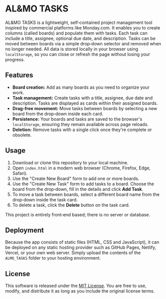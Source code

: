 # AL&MO TASKS

AL&MO TASKS is a lightweight, self‑contained project management tool inspired by
commercial platforms like Monday.com. It enables you to create columns (called
boards) and populate them with tasks. Each task can include a title, assignee,
optional due date, and description. Tasks can be moved between boards via a
simple drop‑down selector and removed when no longer needed. All data is stored
locally in your browser using `localStorage`, so you can close or refresh the
page without losing your progress.

## Features

* **Board creation:** Add as many boards as you need to organize your work.
* **Task management:** Create tasks with a title, assignee, due date and
  description. Tasks are displayed as cards within their assigned boards.
* **Drag‑free movement:** Move tasks between boards by selecting a new board
  from the drop‑down inside each card.
* **Persistence:** Your boards and tasks are saved to the browser's
  `localStorage`, ensuring they remain available across page reloads.
* **Deletion:** Remove tasks with a single click once they're complete or
  obsolete.

## Usage

1. Download or clone this repository to your local machine.
2. Open `index.html` in a modern web browser (Chrome, Firefox, Edge, Safari).
3. Use the "Create New Board" form to add one or more boards.
4. Use the "Create New Task" form to add tasks to a board. Choose the board
   from the drop‑down, fill in the details and click **Add Task**.
5. To move a task between boards, select a different board name from the
   drop‑down inside the task card.
6. To delete a task, click the **Delete** button on the task card.

This project is entirely front‑end based; there is no server or database.

## Deployment

Because the app consists of static files (HTML, CSS and JavaScript), it can be
deployed on any static hosting provider such as GitHub Pages, Netlify,
Vercel, or your own web server. Simply upload the contents of the `ALMO_TASKS`
folder to your hosting environment.

## License

This software is released under the [MIT License](LICENSE). You are free to
use, modify, and distribute it as long as you include the original license
terms.